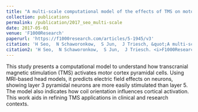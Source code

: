 ```yaml
---
title: "A multi-scale computational model of the effects of TMS on motor cortex"
collection: publications
permalink: /publication/2017_seo_multi-scale
date: 2017-05-01
venue: 'F1000Research'
paperurl: 'https://f1000research.com/articles/5-1945/v3'
citation: 'H Seo,  N Schaworonkow,  S Jun,  J Triesch, &quot;A multi-scale computational model of the effects of TMS on motor cortex.&quot; <i>F1000Research</i>, 2017.'
citation2: 'H Seo,  N Schaworonkow,  S Jun,  J Triesch. <i>F1000Research</i>, 2017.'
---
```


This study presents a computational model to understand how transcranial magnetic stimulation (TMS) activates motor cortex pyramidal cells. Using MRI-based head models, it predicts electric field effects on neurons, showing layer 3 pyramidal neurons are more easily stimulated than layer 5. The model also indicates how coil orientation influences cortical activation. This work aids in refining TMS applications in clinical and research contexts.

